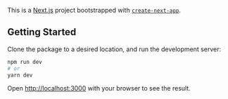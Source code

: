 This is a [Next.js](https://nextjs.org/) project bootstrapped with [`create-next-app`](https://github.com/vercel/next.js/tree/canary/packages/create-next-app).

## Getting Started
Clone the package to a desired location, and run the development server:

```bash
npm run dev
# or
yarn dev
```

Open [http://localhost:3000](http://localhost:3000) with your browser to see the result.
